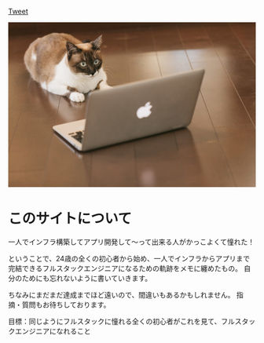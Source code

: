 
<a href="https://twitter.com/share?ref_src=twsrc%5Etfw" class="twitter-share-button" data-show-count="false">Tweet</a><script async src="https://platform.twitter.com/widgets.js" charset="utf-8"></script>


![GitHub Logo](CAT9V9A9145_TP_V4.jpg)



# このサイトについて

一人でインフラ構築してアプリ開発して～って出来る人がかっこよくて憧れた！

ということで、24歳の全くの初心者から始め、一人でインフラからアプリまで完結できるフルスタックエンジニアになるための軌跡をメモに纏めたもの。
自分のためにも忘れないように書いていきます。

ちなみにまだまだ達成までほど遠いので、間違いもあるかもしれません。
指摘・質問もお待ちしております。

目標：同じようにフルスタックに憧れる全くの初心者がこれを見て、フルスタックエンジニアになれること
